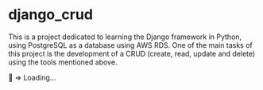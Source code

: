 # django_crud

This is a project dedicated to learning the Django framework in Python, using PostgreSQL as a database using AWS RDS.
One of the main tasks of this project is the development of a CRUD (create, read, update and delete) using the tools mentioned above.

🐍 => Loading...
